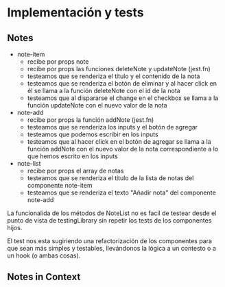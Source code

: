 # Implementación y tests

## Notes

- note-item
  - recibe por props note
  - recibe por props las funciones deleteNote y updateNote (jest.fn)
  - testeamos que se renderiza el título y el contenido de la nota
  - testeamos que se renderiza el botón de eliminar y al hacer click en él
    se llama a la función deleteNote con el id de la nota
  - testeamos que al dispararse el change en el checkbox
    se llama a la función updateNote con el nuevo valor de la nota
- note-add
  - recibe por props la función addNote (jest.fn)
  - testeamos que se renderiza los inputs y el botón de agregar
  - testeamos que podemos escribir en los inputs
  - testeamos que al hacer click en el botón de agregar
    se llama a la función addNote con el nuevo valor de la nota
    correspondiente a lo que hemos escrito en los inputs
- note-list
  - recibe por props el array de notas
  - testeamos que se renderiza el título de la lista de notas
    del componente note-item
  - testeamos que se renderiza el texto "Añadir nota"
    del componente note-add

La funcionalida de los métodos de NoteList no es facil de testear desde el punto de vista de testingLibrary sin repetir los tests de los componentes hijos.

El test nos esta sugiriendo una refactorización de los componentes para que sean más simples y testables, llevándonos la lógica a un contesto o a un hook (o ambas cosas).

## Notes in Context
